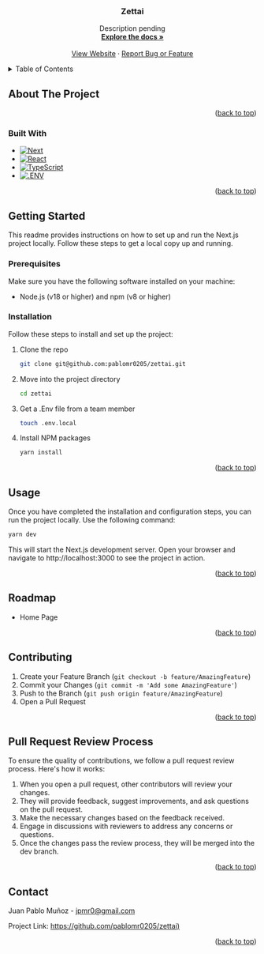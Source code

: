 <a name="readme-top"></a>

<!-- PROJECT LOGO -->
<br />
<div align="center">
  <div style="width: 300px">
  <!-- LOGO coming soon -->
  </div>
  <h3 align="center">Zettai</h3>

  <p align="center">
    Description pending
    <br />
    <!-- TODO: Notion pending work -->
    <a href="https://app.ora.pm/p/3de482c76a074d45b041e40c174c23ee?v=0&t=k"><strong>Explore the docs »</strong></a>
    <br />
    <br />
    <a href="https://zettai.com">View Website</a>
    ·
    <a href="https://app.ora.pm/p/3de482c76a074d45b041e40c174c23ee?v=0&t=k">Report Bug or Feature</a>
  </p>
</div>

<!-- TABLE OF CONTENTS -->
<details>
  <summary>Table of Contents</summary>
  <ol>
    <li>
      <a href="#about-the-project">About The Project</a>
      <ul>
        <li><a href="#built-with">Built With</a></li>
      </ul>
    </li>
    <li>
      <a href="#getting-started">Getting Started</a>
      <ul>
        <li><a href="#prerequisites">Prerequisites</a></li>
        <li><a href="#installation">Installation</a></li>
      </ul>
    </li>
    <li><a href="#usage">Usage</a></li>
    <li><a href="#roadmap">Roadmap</a></li>
    <li><a href="#contributing">Contributing</a></li>
    <li><a href="#pull-request-review-process">Pull Request Review Process</a></li>
    <li><a href="#contact">Contact</a></li>
  </ol>
</details>

<!-- ABOUT THE PROJECT -->

## About The Project

<!-- TODO: Pending Asset -->
<!-- [![Product Name Screen Shot][product-screenshot]](https://screen.shot/) -->

<!-- TODO: Pending Description -->

<p align="right">(<a href="#readme-top">back to top</a>)</p>

### Built With

- [![Next][Next.js]][Next-url]
- [![React][React.js]][React-url]
- [![TypeScript][TypeScript]][TypeScript-url]
- [![.ENV][.ENV]][.ENV-url]
<!-- - [![Redux][Redux]][Redux-url] -->
<!-- - [![Lodash][Lodash]][Lodash-url] -->

<p align="right">(<a href="#readme-top">back to top</a>)</p>

<!-- GETTING STARTED -->

## Getting Started

This readme provides instructions on how to set up and run the Next.js project locally. Follow these steps to get a local copy up and running.

### Prerequisites

Make sure you have the following software installed on your machine:

- Node.js (v18 or higher) and npm (v8 or higher)

### Installation

Follow these steps to install and set up the project:

1. Clone the repo
   ```sh
   git clone git@github.com:pablomr0205/zettai.git
   ```
2. Move into the project directory
   ```sh
   cd zettai
   ```
3. Get a .Env file from a team member
   ```sh
   touch .env.local
   ```
4. Install NPM packages
   ```sh
   yarn install
   ```

<p align="right">(<a href="#readme-top">back to top</a>)</p>

<!-- USAGE EXAMPLES -->

## Usage

Once you have completed the installation and configuration steps, you can run the project locally. Use the following command:

```sh
yarn dev
```

This will start the Next.js development server. Open your browser and navigate to http://localhost:3000 to see the project in action.

<p align="right">(<a href="#readme-top">back to top</a>)</p>

<!-- ROADMAP -->

## Roadmap

- Home Page

<p align="right">(<a href="#readme-top">back to top</a>)</p>

<!-- CONTRIBUTING -->

## Contributing

1. Create your Feature Branch (`git checkout -b feature/AmazingFeature`)
2. Commit your Changes (`git commit -m 'Add some AmazingFeature'`)
3. Push to the Branch (`git push origin feature/AmazingFeature`)
4. Open a Pull Request

<p align="right">(<a href="#readme-top">back to top</a>)</p>

<!-- PR -->

## Pull Request Review Process

To ensure the quality of contributions, we follow a pull request review process. Here's how it works:

1. When you open a pull request, other contributors will review your changes.
2. They will provide feedback, suggest improvements, and ask questions on the pull request.
3. Make the necessary changes based on the feedback received.
4. Engage in discussions with reviewers to address any concerns or questions.
5. Once the changes pass the review process, they will be merged into the dev branch.

<p align="right">(<a href="#readme-top">back to top</a>)</p>

<!-- CONTACT -->

## Contact

Juan Pablo Muñoz - jpmr0@gmail.com

Project Link: [https://github.com/pablomr0205/zettai)](https://github.com/pablomr0205/zettai)

<p align="right">(<a href="#readme-top">back to top</a>)</p>

<!-- MARKDOWN LINKS & IMAGES -->
<!-- https://www.markdownguide.org/basic-syntax/#reference-style-links -->

[product-screenshot]: images/screenshot.png
[.ENV]: https://img.shields.io/static/v1?style=for-the-badge&message=.ENV&color=222222&logo=.ENV&logoColor=ECD53F&label=
[.ENV-url]: https://www.npmjs.com/package/dotenv
[Redux]: https://img.shields.io/static/v1?style=for-the-badge&message=Redux&color=764ABC&logo=Redux&logoColor=FFFFFF&label=
[Redux-url]: https://redux.js.org/
[TypeScript]: https://img.shields.io/static/v1?style=for-the-badge&message=TypeScript&color=3178C6&logo=TypeScript&logoColor=FFFFFF&label=
[TypeScript-url]: https://www.typescriptlang.org/
[Lodash]: https://img.shields.io/static/v1?style=for-the-badge&message=Lodash&color=3492FF&logo=Lodash&logoColor=FFFFFF&label=
[Lodash-url]: https://lodash.com/
[Next.js]: https://img.shields.io/badge/next.js-000000?style=for-the-badge&logo=nextdotjs&logoColor=white
[Next-url]: https://nextjs.org/
[React.js]: https://img.shields.io/badge/React-20232A?style=for-the-badge&logo=react&logoColor=61DAFB
[React-url]: https://reactjs.org/
